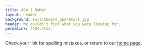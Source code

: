 ```yaml
---
title: 404 | NuMat
layout: header
background: switchboard_operators.jpg
header: We couldn’t find what you were looking for.
permalink: /404.html
---
```


Check your link for spelling mistakes, or return to our [home page](/).
